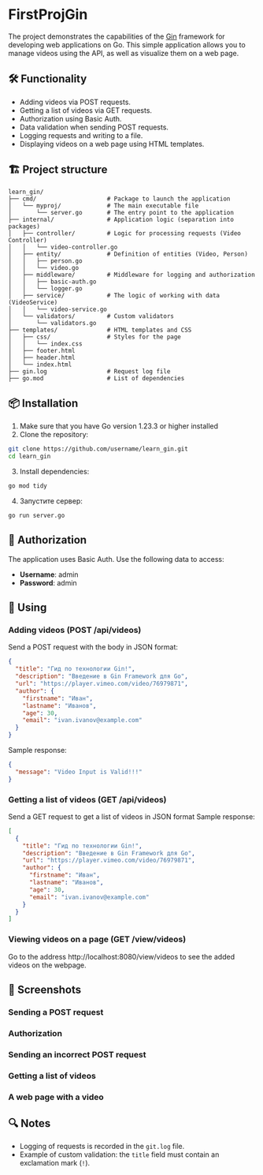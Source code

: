 # FirstProjGin
The project demonstrates the capabilities of the [Gin](https://github.com/gin-gonic/gin) framework for developing web applications on Go. This simple application allows you to manage videos using the API, as well as visualize them on a web page.

## 🛠 Functionality

- Adding videos via POST requests.
- Getting a list of videos via GET requests.
- Authorization using Basic Auth.
- Data validation when sending POST requests.
- Logging requests and writing to a file.
- Displaying videos on a web page using HTML templates.

## 🏗 Project structure

```plaintext
learn_gin/
├── cmd/                    # Package to launch the application
│   └── myproj/             # The main executable file
│       └── server.go       # The entry point to the application
├── internal/               # Application logic (separation into packages)
│   ├── controller/         # Logic for processing requests (Video Controller)
│   │   └── video-controller.go
│   ├── entity/             # Definition of entities (Video, Person)
│   │   ├── person.go
│   │   └── video.go
│   ├── middleware/         # Middleware for logging and authorization
│   │   ├── basic-auth.go
│   │   └── logger.go
│   ├── service/            # The logic of working with data (VideoService)
│   │   └── video-service.go
│   └── validators/         # Custom validators
│       └── validators.go
├── templates/              # HTML templates and CSS
│   ├── css/                # Styles for the page
│   │   └── index.css
│   ├── footer.html
│   ├── header.html
│   └── index.html
├── gin.log                 # Request log file
├── go.mod                  # List of dependencies
```

## 📦 Installation
1. Make sure that you have Go version 1.23.3 or higher installed
2. Clone the repository:
```bash
git clone https://github.com/username/learn_gin.git
cd learn_gin
```
3. Install dependencies:
```bash
go mod tidy
```
4. Запустите сервер:
```bash
go run server.go
```
## 🔑 Authorization
The application uses Basic Auth. Use the following data to access:
* **Username**: admin
* **Password**: admin

## 🚀 Using
### Adding videos (POST /api/videos)
Send a POST request with the body in JSON format:
```json
{
  "title": "Гид по технологии Gin!",
  "description": "Введение в Gin Framework для Go",
  "url": "https://player.vimeo.com/video/76979871",
  "author": {
    "firstname": "Иван",
    "lastname": "Иванов",
    "age": 30,
    "email": "ivan.ivanov@example.com"
  }
}
```
Sample response:
```json
{
  "message": "Video Input is Valid!!!"
}
```

### Getting a list of videos (GET /api/videos)
Send a GET request to get a list of videos in JSON format
Sample response:
```json
[
  {
    "title": "Гид по технологии Gin!",
    "description": "Введение в Gin Framework для Go",
    "url": "https://player.vimeo.com/video/76979871",
    "author": {
      "firstname": "Иван",
      "lastname": "Иванов",
      "age": 30,
      "email": "ivan.ivanov@example.com"
    }
  }
]
```
### Viewing videos on a page (GET /view/videos)
Go to the address http://localhost:8080/view/videos to see the added videos on the webpage.

## 🌟 Screenshots

### Sending a POST request

### Authorization

### Sending an incorrect POST request

### Getting a list of videos

### A web page with a video

## 🔍 Notes
* Logging of requests is recorded in the `git.log` file.
* Example of custom validation: the `title` field must contain an exclamation mark (`!`).






